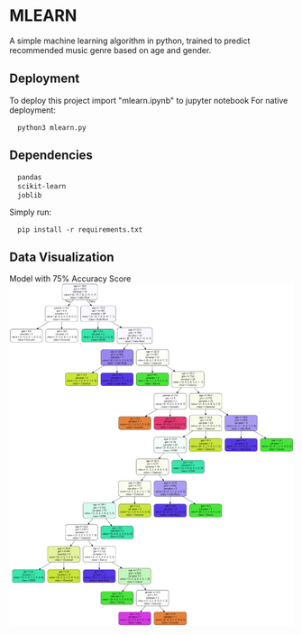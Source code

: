 
# MLEARN

A simple machine learning algorithm in python, trained to predict recommended music genre based on age and gender.

## Deployment

To deploy this project import "mlearn.ipynb" to jupyter notebook
For native deployment:
```
  python3 mlearn.py
```

## Dependencies
```
  pandas
  scikit-learn
  joblib
```
Simply run:
```
  pip install -r requirements.txt
```
## Data Visualization
Model with 75% Accuracy Score
![](graphviz.png)